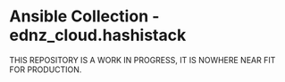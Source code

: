 # Ansible Collection - ednz_cloud.hashistack

THIS REPOSITORY IS A WORK IN PROGRESS, IT IS NOWHERE NEAR FIT FOR PRODUCTION.
